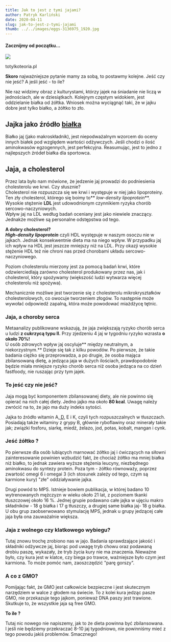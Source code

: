 ```yaml
---
title: Jak to jest z tymi jajami?
author: Patryk Karliński
date: 2020-04-11
slug: jak-to-jest-z-tymi-jajami
thumb: ../../images/eggs-3136975_1920.jpg
---
```


#### Zacznijmy od początku...

![](https://zachlorowani.pl/wp-content/uploads/2020/04/86935791_2644316375621984_4578945937996513280_n.jpg)

totylkoteoria.pl

**Skoro** najważniejsze pytanie mamy za sobą, to postawmy kolejne. Jeść czy nie jeść? A jeśli jeść - to ile?

Nie raz widzimy obraz z kulturystami, którzy jajek na śniadanie nie liczą w jednościach, ale w dziesiątkach. Kolejnym częstym widokiem, jest oddzielanie białka od żółtka. Wniosek można wyciągnąć taki, że w jajku dobre jest tylko białko, a żółtko to zło.

## Jajka jako źródło [białka](https://zachlorowani.pl/bialko-w-diecie-sportowca/)

Białko jaj (jako makroskładnik), jest niepodważalnym wzorcem do oceny innych białek pod względem wartości odżywczych. Jeśli chodzi o ilość aminokwasów egzogennych, jest perfekcyjna. Reasumując, jest to jedno z najlepszych źródeł białka dla sportowca.

## Jaja, a cholesterol

Przez lata było nam mówione, że jedzenie jaj prowadzi do podniesienia cholesterolu we krwi. Czy słusznie?  
Cholesterol nie rozpuszcza się we krwi i występuje w niej jako lipoproteiny. Ten zły cholesterol, którego się boimy to** *low-density lipoprotein***.  
Wysokie stężenie **LDL** jest udowodnionym czynnikiem ryzyka chorób sercowo-naczyniowych.  
Wpływ jaj na LDL według badań oceniany jest jako niewiele znaczący. Jednakże możliwe są personalne odstępstwa od tego.

**A dobry cholesterol?**   
**_High-density lipoprotein_** czyli HDL występuje w naszym osoczu nie w jajkach. Jednak konsekwentnie dieta ma na niego wpływ. W przypadku jaj ich wpływ na HDL jest jeszcze mniejszy niż na LDL. Przy okazji wysokie stężenie HDL też nie chroni nas przed chorobami układu sercowo-naczyniowego.

Poziom cholesterolu mierzony jest za pomocą badań krwi, które odzwierciedlają zarówno cholesterol produkowany przez nas, jak i cholesterol, który spożywamy (większość ludzi wytwarza więcej cholesterolu niż spożywa).

Mechanicznie możliwe jest tworzenie się z cholesterolu mikrokryształków cholesterolowych, co owocuje tworzeniem złogów. To następnie może wywołać odpowiedź zapalną, która może powodować miażdżycę tętnic.

### Jaja, a choroby serca

Metaanalizy publikowane wskazują, że jaja zwiększają ryzyko chorób serca u ludzi **z cukrzycą typu II.** Przy zjedzeniu 4 jaj w tygodniu ryzyko wzrasta **o około 70%!**  
U osób zdrowych wpływ jaj oscyluje** między neutralnym, a niekorzystnym.** Dzieje się tak z kilku powodów. Po pierwsze, że takie badania ciężko się przeprowadza, a po drugie, że osoba mająca zbilansowaną dietę, a jedząca jaja w dużych ilościach, prawdopodobnie będzie miała mniejsze ryzyko chorób serca niż osoba jedząca na co dzień fastfoody, nie ruszając przy tym jajek.

### To jeść czy nie jeść?

Jaja mogą być komponentem zbilansowanej diety, ale nie powinno się opierać na nich całej diety. Jedno jajko ma około **80 kcal**. Uwagę należy zwrócić na to, że jajo ma duży indeks sytości.

Jajka to źródło witamin A[, D,](https://zachlorowani.pl/najwazniejszy-suplement-dla-plywaka/) E i K, czyli tych rozpuszczalnych w tłuszczach. Posiadają także witaminy z grypy B, głównie ryboflawiny oraz minerały takie jak; związki fosforu, siarkę, miedź, żelazo, jod, potas, kobalt, mangan i cynk.

### Jeść żółtko ?

Po pierwsze dla osób lubiących marnować żółtko jaj i ćwiczących na siłowni zainteresowanie powinien wzbudzić fakt, że chociaż żółtko ma mniej białka niż białko, to jednak zawiera wyższe stężenia leucyny, niezbędnego aminokwasu do syntezy protein. Poza tym - żółtko równoważy, poprzez zwartość omegi 6 i omegai 3 (ich stosunek zależy od tego, czym są karmione kury) "złe" oddziaływanie jajka.

Drugi powód to MPS. Istnieje bowiem publikacja, w której badano 10 wytrenowanych mężczyzn w wieku około 21 lat, z poziomem tkanki tłuszczowej około 16 %. Jednej grupie podawano całe jajka w ujęciu makro składników - 18 g białka i 17 g tłuszczy, a drugiej same białka jaj- 18 g białka. U obu grup zaobserwowano stymulację MPS, jednak u grupy jedzącej całe jaja była ona zauważalnie większa.

### **Jaja z wolnego czy klatkowego wybiegu?**

Tutaj znowu trochę zrobiono nas w jajo. Badania sprawdzające jakość i składniki odżywcze jaj, biorąc pod uwagę tryb chowu oraz podawaną drobiu paszę, wykazały, że tryb życia kury nie ma znaczenia. Nieważne było, czy kura jest w klatce, czy biega po trawce, ważniejsze było czym jest karmiona. To może pomóc nam, zaoszczędzić "parę gorszy".

### **A co z GMO?**

Pomijając fakt, że GMO jest całkowicie bezpieczne i jest skutecznym narzędziem w walce z głodem na świecie. To z kolei kura jedząc pasze GMO, nie przekazuje tego jajkom, ponieważ DNA paszy jest trawione. Skutkuje to, że wszystkie jaja są free GMO.

**To ile ?**

Tutaj nic nowego nie napiszemy, jak to że dieta powinna być zbilansowana. I jeśli nie będziemy przekraczać 8-10 jaj tygodniowo, nie powinniśmy mieć z tego powodu jakiś problemów. Smacznego!
